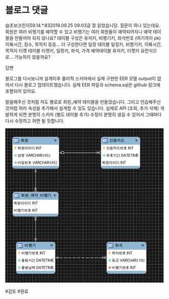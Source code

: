 # 블로그 댓글
@초보코린이59.14.*.832019.09.25 09:03글 잘 읽었습니당. 질문이 하나 있는데요. 회원은 여러 비행기를 예약할 수 있고 비행기는 여러 회원들이 예약되어지니 예약 테이블을 만들어야 되지 않나요? 테이블 구성은 유저키, 비행기키, 좌석번호 (여기까지 pk) 이륙시간, 장소, 목적지 등등... 더 구성한다면 일정 테이블 일정키, 비행기키, 이륙시간, 목적지 티켓 테이블 티켓키, 일정키, 좌석, 가격 예약테이블 유저키, 티켓키 요런식으로... 가능하지 않을까요?

답변

블로그를 다시보니까 설계이후 물리적 스키마에서 실제 구현한 EER 모델 output이 없어서 다시 블로그 업데이트했습니다. 실제 EER 파일과 schema.sql은 github 링크에 포함되어 있어요.

말씀해주신 것처럼 저도 별로로 회원_예약 테이블을 만들었습니다. 그리고 언습해주신 것처럼 여러 속성을 추가해서 설계할 수 있도 있습니다. 실제로 API (조회, 추가 삭제) 개발하게 되면 분명히 스키마 (별도 테이블 추가) 수정이 분명히 생길 수 있어서 그때마다 다시 수정하고 하면 될 듯합니다.

![](%EB%B8%94%EB%A1%9C%EA%B7%B8%20%EB%8C%93%EA%B8%80/image_1.png)

#검토 #완료
